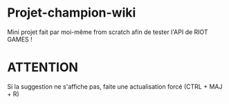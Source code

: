 # Projet-champion-wiki

Mini projet fait par moi-même from scratch afin de tester l'API de RIOT GAMES ! 

# ATTENTION 

Si la suggestion ne s'affiche pas, faite une actualisation forcé (CTRL + MAJ + R) 
